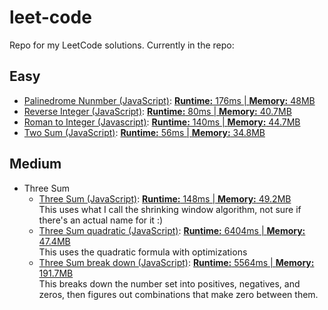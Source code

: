 # leet-code
Repo for my LeetCode solutions. Currently in the repo:

## Easy
* [Palinedrome Nunmber (JavaScript)](https://github.com/shuffyiosys/leet-code/blob/main/easy-problems/palindrome-number.js): [**Runtime:** 176ms | **Memory:** 48MB](https://leetcode.com/submissions/detail/530432862/)
* [Reverse Integer (JavaScript)](https://github.com/shuffyiosys/leet-code/blob/main/easy-problems/reverse-integer.js): [**Runtime:** 80ms | **Memory:** 40.7MB](https://leetcode.com/submissions/detail/530420833/)
* [Roman to Integer (Javascript)](https://github.com/shuffyiosys/leet-code/blob/main/easy-problems/roman-to-integer.js): [**Runtime:** 140ms | **Memory:** 44.7MB](https://leetcode.com/submissions/detail/533372908/)
* [Two Sum (JavaScript)](https://github.com/shuffyiosys/leet-code/blob/main/easy-problems/two-sum.js): [**Runtime:** 56ms | **Memory:** 34.8MB](https://leetcode.com/submissions/detail/329245216/)

## Medium
* Three Sum 
	* [Three Sum (JavaScript)](https://github.com/shuffyiosys/leet-code/blob/main/medium-problems/three-sum-shrinking-window.js): [**Runtime:** 148ms | **Memory:** 49.2MB](https://leetcode.com/submissions/detail/533367813/) <br> This uses what I call the shrinking window algorithm, not sure if there's an actual name for it :)
	* [Three Sum quadratic (JavaScript)](https://github.com/shuffyiosys/leet-code/blob/main/medium-problems/three-sum-quadratic-optimized.js): [**Runtime:** 6404ms | **Memory:** 47.4MB](https://leetcode.com/submissions/detail/533314229/) <br> This uses the quadratic formula with optimizations
	* [Three Sum break down (JavaScript)](https://github.com/shuffyiosys/leet-code/blob/main/medium-problems/three-sum-breakdown.js): [**Runtime:** 5564ms | **Memory:** 191.7MB](https://leetcode.com/submissions/detail/532954768/) <br> This breaks down the number set into positives, negatives, and zeros, then figures out combinations that make zero between them.


